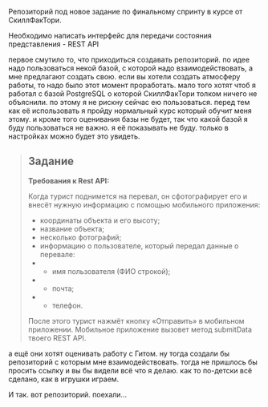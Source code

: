 Репозиторий под новое задание по финальному спринту в курсе от СкиллФакТори.

Необходимо написать интерфейс для передачи состояния представления - REST API

первое смутило то, что приходиться создавать репозиторий. по идее надо пользоваться некой базой, с которой надо
взаимодействовать, а мне предлагают создать свою. если вы хотели создать атмосферу работы, то надо было этот момент
проработать. мало того хотят чтоб я работал с базой PostgreSQL о которой СкиллФакТори толком ничего не объяснили.
по этому я не рискну сейчас ею пользоваться. перед тем как её использовать я пройду нормальный курс который обучит
меня этому. и кроме того оценивания базы не будет, так что какой базой я буду пользоваться не важно. я её показывать
не буду. только в настройках можно будет это увидеть.
>## Задание
> **Требования к Rest API:**
>
> Когда турист поднимется на перевал, он сфотографирует его и внесёт нужную информацию с помощью мобильного приложения:
>- координаты объекта и его высоту;
>- название объекта;
>- несколько фотографий;
>- информацию о пользователе, который передал данные о перевале:
>- - имя пользователя (ФИО строкой);
>- - почта;
>- - телефон.
>
> После этого турист нажмёт кнопку «Отправить» в мобильном приложении. Мобильное приложение вызовет метод submitData
> твоего REST API.

а ещё они хотят оценивать работу с Гитом. ну тогда создали бы репозиторий с которым мне взаимодействовать. тогда
не пришлось бы просить ссылку и вы бы видели всё что я делаю. как то по-детски всё сделано, как в игрушки играем.

И так. вот репозиторий. поехали...